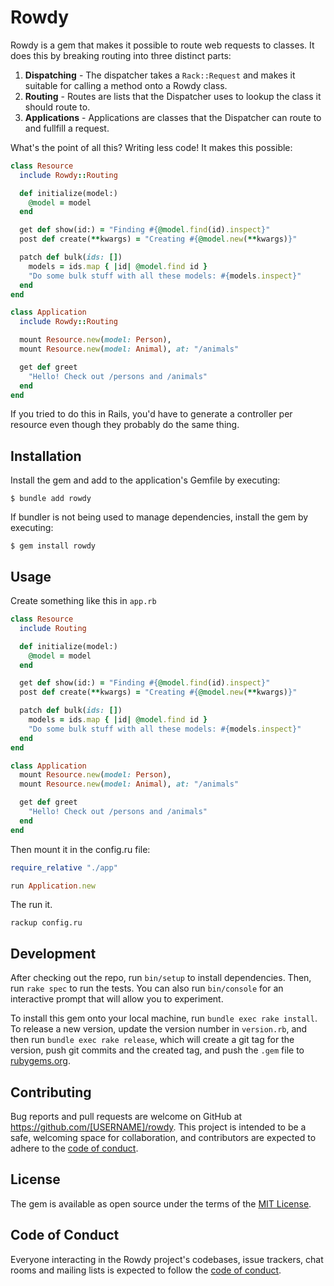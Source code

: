 # Rowdy

Rowdy is a gem that makes it possible to route web requests to classes. It does this by breaking routing into three distinct parts:

1. **Dispatching** - The dispatcher takes a `Rack::Request` and makes it suitable for calling a method onto a Rowdy class.
2. **Routing** - Routes are lists that the Dispatcher uses to lookup the class it should route to.
3. **Applications** - Applications are classes that the Dispatcher can route to and fullfill a request.

What's the point of all this? Writing less code! It makes this possible:

```ruby
class Resource
  include Rowdy::Routing

  def initialize(model:)
    @model = model
  end

  get def show(id:) = "Finding #{@model.find(id).inspect}"
  post def create(**kwargs) = "Creating #{@model.new(**kwargs)}"

  patch def bulk(ids: [])
    models = ids.map { |id| @model.find id }
    "Do some bulk stuff with all these models: #{models.inspect}"
  end
end

class Application
  include Rowdy::Routing

  mount Resource.new(model: Person),
  mount Resource.new(model: Animal), at: "/animals"

  get def greet
    "Hello! Check out /persons and /animals"
  end
end
```

If you tried to do this in Rails, you'd have to generate a controller per resource even though they probably do the same thing.

## Installation

Install the gem and add to the application's Gemfile by executing:

    $ bundle add rowdy

If bundler is not being used to manage dependencies, install the gem by executing:

    $ gem install rowdy

## Usage

Create something like this in `app.rb`

```ruby
class Resource
  include Routing

  def initialize(model:)
    @model = model
  end

  get def show(id:) = "Finding #{@model.find(id).inspect}"
  post def create(**kwargs) = "Creating #{@model.new(**kwargs)}"

  patch def bulk(ids: [])
    models = ids.map { |id| @model.find id }
    "Do some bulk stuff with all these models: #{models.inspect}"
  end
end

class Application
  mount Resource.new(model: Person),
  mount Resource.new(model: Animal), at: "/animals"

  get def greet
    "Hello! Check out /persons and /animals"
  end
end
```

Then mount it in the config.ru file:

```ruby
require_relative "./app"

run Application.new
```

The run it.

```
rackup config.ru
```

## Development

After checking out the repo, run `bin/setup` to install dependencies. Then, run `rake spec` to run the tests. You can also run `bin/console` for an interactive prompt that will allow you to experiment.

To install this gem onto your local machine, run `bundle exec rake install`. To release a new version, update the version number in `version.rb`, and then run `bundle exec rake release`, which will create a git tag for the version, push git commits and the created tag, and push the `.gem` file to [rubygems.org](https://rubygems.org).

## Contributing

Bug reports and pull requests are welcome on GitHub at https://github.com/[USERNAME]/rowdy. This project is intended to be a safe, welcoming space for collaboration, and contributors are expected to adhere to the [code of conduct](https://github.com/[USERNAME]/rowdy/blob/main/CODE_OF_CONDUCT.md).

## License

The gem is available as open source under the terms of the [MIT License](https://opensource.org/licenses/MIT).

## Code of Conduct

Everyone interacting in the Rowdy project's codebases, issue trackers, chat rooms and mailing lists is expected to follow the [code of conduct](https://github.com/[USERNAME]/rowdy/blob/main/CODE_OF_CONDUCT.md).
